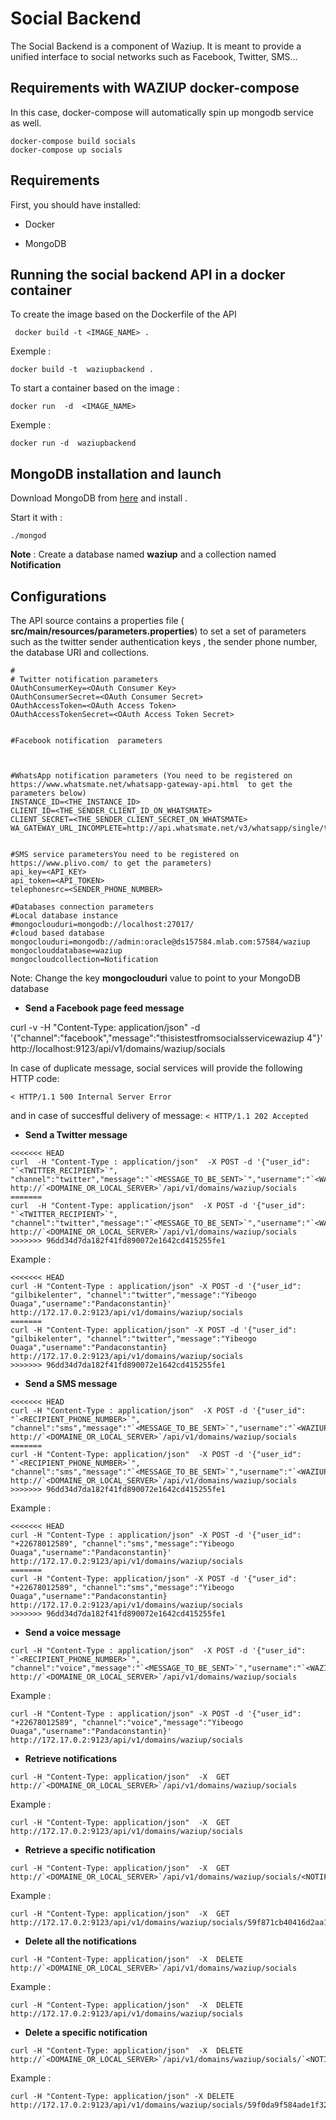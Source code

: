 
Social Backend
==============

The Social Backend is a component of Waziup.
It is meant to provide a unified interface to social networks such as Facebook, Twitter, SMS...

Requirements with WAZIUP docker-compose 
---
In this case, docker-compose will automatically spin up mongodb service as well.

```
docker-compose build socials
docker-compose up socials

```

Requirements
---

First, you should have installed:

- Docker 

- MongoDB


Running the social backend API in a docker container
---


To create the image based on the Dockerfile of the API 

```
 docker build -t <IMAGE_NAME> .

```
Exemple :


```
docker build -t  waziupbackend .

```

To start a container based on the image : 

```
docker run  -d  <IMAGE_NAME>
```

Exemple : 

```
docker run -d  waziupbackend
```


MongoDB installation and launch
---

Download  MongoDB  from [here](https://www.mongodb.com/download-center?jmp=nav#community)  and install .

Start it with :

```
./mongod

```

**Note** :  Create a database named **waziup** and a collection named **Notification**


Configurations
---

The API source contains a properties file ( **src/main/resources/parameters.properties**) to set a set of parameters such as the twitter sender authentication keys ,  the sender phone number, the database URI and collections.

~~~properties
#
# Twitter notification parameters
OAuthConsumerKey=<OAuth Consumer Key>
OAuthConsumerSecret=<OAuth Consumer Secret>
OAuthAccessToken=<OAuth Access Token>
OAuthAccessTokenSecret=<OAuth Access Token Secret>


#Facebook notification  parameters



#WhatsApp notification parameters (You need to be registered on https://www.whatsmate.net/whatsapp-gateway-api.html  to get the parameters below)
INSTANCE_ID=<THE_INSTANCE_ID>
CLIENT_ID=<THE_SENDER_CLIENT_ID_ON_WHATSMATE>
CLIENT_SECRET=<THE_SENDER_CLIENT_SECRET_ON_WHATSMATE>
WA_GATEWAY_URL_INCOMPLETE=http://api.whatsmate.net/v3/whatsapp/single/text/message/


#SMS service parametersYou need to be registered on https://www.plivo.com/ to get the parameters)
api_key=<API_KEY>
api_token=<API_TOKEN>
telephonesrc=<SENDER_PHONE_NUMBER>

#Databases connection parameters
#Local database instance
#mongoclouduri=mongodb://localhost:27017/
#cloud based database
mongoclouduri=mongodb://admin:oracle@ds157584.mlab.com:57584/waziup 
mongoclouddatabase=waziup
mongocloudcollection=Notification
~~~

Note: Change the key **mongoclouduri** value to point to your MongoDB database

- **Send a Facebook page feed message**

curl -v -H "Content-Type: application/json" -d '{"channel":"facebook","message":"thisistestfromsocialsservicewaziup 4"}' http://localhost:9123/api/v1/domains/waziup/socials

In case of duplicate message, social services will provide the following HTTP code:

```< HTTP/1.1 500 Internal Server Error```

and in case of succesfful delivery of message:
```< HTTP/1.1 202 Accepted```
 
- **Send a Twitter message**

```
<<<<<<< HEAD
curl  -H "Content-Type : application/json"  -X POST -d '{"user_id": "`<TWITTER_RECIPIENT>`", "channel":"twitter","message":"`<MESSAGE_TO_BE_SENT>`","username":"`<WAZIUP_USER_CONNECTED>`"}' http://`<DOMAINE_OR_LOCAL_SERVER>`/api/v1/domains/waziup/socials
=======
curl  -H "Content-Type: application/json"  -X POST -d '{"user_id": "`<TWITTER_RECIPIENT>`", "channel":"twitter","message":"`<MESSAGE_TO_BE_SENT>`","username":"`<WAZIUP_USER_CONNECTED>`"} http://`<DOMAINE_OR_LOCAL_SERVER>`/api/v1/domains/waziup/socials
>>>>>>> 96dd34d7da182f41fd890072e1642cd415255fe1
```

Example :

```
<<<<<<< HEAD
curl -H "Content-Type : application/json" -X POST -d '{"user_id": "gilbikelenter", "channel":"twitter","message":"Yibeogo Ouaga","username":"Pandaconstantin}' http://172.17.0.2:9123/api/v1/domains/waziup/socials
=======
curl -H "Content-Type: application/json" -X POST -d '{"user_id": "gilbikelenter", "channel":"twitter","message":"Yibeogo Ouaga","username":"Pandaconstantin} http://172.17.0.2:9123/api/v1/domains/waziup/socials
>>>>>>> 96dd34d7da182f41fd890072e1642cd415255fe1
```


- **Send a SMS message**

```
<<<<<<< HEAD
curl -H "Content-Type : application/json"  -X POST -d '{"user_id": "`<RECIPIENT_PHONE_NUMBER>`", "channel":"sms","message":"`<MESSAGE_TO_BE_SENT>`","username":"`<WAZIUP_USER_CONNECTED>`"}'  http://`<DOMAINE_OR_LOCAL_SERVER>`/api/v1/domains/waziup/socials
=======
curl -H "Content-Type: application/json"  -X POST -d '{"user_id": "`<RECIPIENT_PHONE_NUMBER>`", "channel":"sms","message":"`<MESSAGE_TO_BE_SENT>`","username":"`<WAZIUP_USER_CONNECTED>`"} http://`<DOMAINE_OR_LOCAL_SERVER>`/api/v1/domains/waziup/socials
>>>>>>> 96dd34d7da182f41fd890072e1642cd415255fe1
```

Example :
```
<<<<<<< HEAD
curl -H "Content-Type : application/json" -X POST -d '{"user_id": "+22678012589", "channel":"sms","message":"Yibeogo Ouaga","username":"Pandaconstantin}'  http://172.17.0.2:9123/api/v1/domains/waziup/socials
=======
curl -H "Content-Type: application/json" -X POST -d '{"user_id": "+22678012589", "channel":"sms","message":"Yibeogo Ouaga","username":"Pandaconstantin} http://172.17.0.2:9123/api/v1/domains/waziup/socials
>>>>>>> 96dd34d7da182f41fd890072e1642cd415255fe1
```


- **Send a voice message**

```
curl -H "Content-Type : application/json"  -X POST -d '{"user_id": "`<RECIPIENT_PHONE_NUMBER>`", "channel":"voice","message":"`<MESSAGE_TO_BE_SENT>`","username":"`<WAZIUP_USER_CONNECTED>`"}'  http://`<DOMAINE_OR_LOCAL_SERVER>`/api/v1/domains/waziup/socials
```

Example :
```
curl -H "Content-Type : application/json" -X POST -d '{"user_id": "+22678012589", "channel":"voice","message":"Yibeogo Ouaga","username":"Pandaconstantin}' http://172.17.0.2:9123/api/v1/domains/waziup/socials
```



- **Retrieve notifications**

```
curl -H "Content-Type: application/json"  -X  GET   http://`<DOMAINE_OR_LOCAL_SERVER>`/api/v1/domains/waziup/socials

```
Example : 

```
curl -H "Content-Type: application/json"  -X  GET   http://172.17.0.2:9123/api/v1/domains/waziup/socials

```
- **Retrieve a specific notification**
```
curl -H "Content-Type: application/json"  -X  GET   http://`<DOMAINE_OR_LOCAL_SERVER>`/api/v1/domains/waziup/socials/<NOTIFICATION_ID>

```
Example : 

```
curl -H "Content-Type: application/json"  -X  GET   http://172.17.0.2:9123/api/v1/domains/waziup/socials/59f871cb40416d2aa1b80cac

```

- **Delete all the notifications**


```
curl -H "Content-Type: application/json"  -X  DELETE   http://`<DOMAINE_OR_LOCAL_SERVER>`/api/v1/domains/waziup/socials

```

Example : 

```
curl -H "Content-Type: application/json"  -X  DELETE   http://172.17.0.2:9123/api/v1/domains/waziup/socials

```


- **Delete a specific notification**

```
curl -H "Content-Type: application/json"  -X  DELETE   http://`<DOMAINE_OR_LOCAL_SERVER>`/api/v1/domains/waziup/socials/`<NOTIFICATION_ID>`

```
Example :

```
curl -H "Content-Type: application/json" -X DELETE  http://172.17.0.2:9123/api/v1/domains/waziup/socials/59f0da9f584ade1f320c8d4a

```

